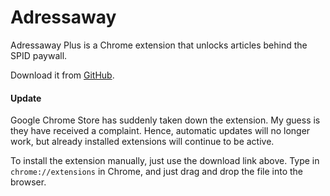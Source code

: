 Adressaway
==========

Adressaway Plus is a Chrome extension that unlocks articles behind the SPID paywall.

Download it from [GitHub](https://github.com/myth/Adressaway/raw/master/package/adressaway-0.3.1.crx).

#### Update

Google Chrome Store has suddenly taken down the extension. My guess is they have received a complaint.
Hence, automatic updates will no longer work, but already installed extensions will continue to be active.

To install the extension manually, just use the download link above.
Type in `chrome://extensions` in Chrome, and just drag and drop the file into the browser.

